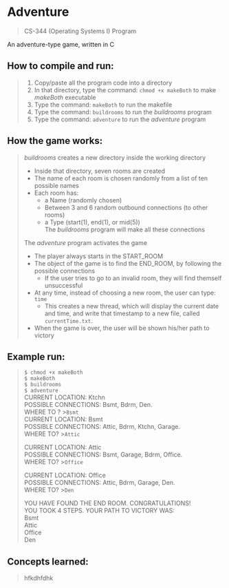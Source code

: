 # Adventure

> CS-344 (Operating Systems I) Program

An adventure-type game, written in C

## How to compile and run:
> 1. Copy/paste all the program code into a directory
> 2. In that directory, type the command: `chmod +x makeBoth` to make *makeBoth* executable
> 3. Type the command: `makeBoth` to run the makefile
> 4. Type the command: `buildrooms` to run the *buildrooms* program
> 5. Type the command: `adventure` to run the *adventure* program

## How the game works:
> *buildrooms* creates a new directory inside the working directory
> - Inside that directory, seven rooms are created
> - The name of each room is chosen randomly from a list of ten possible names
> - Each room has:  
>   - a Name (randomly chosen)  
>   - Between 3 and 6 random outbound connections (to other rooms)  
>   - a Type (start(1), end(1), or mid(5))  
> The *buildrooms* program will make all these connections
>
> The *adventure* program activates the game  
> - The player always starts in the START_ROOM  
> - The object of the game is to find the END_ROOM, by following the possible connections  
>   - If the user tries to go to an invalid room, they will find themself unsuccessful  
> - At any time, instead of choosing a new room, the user can type: `time`  
>   - This creates a new thread, which will display the current date and time, and write that timestamp to a new file, called `currentTime.txt`.  
> - When the game is over, the user will be shown his/her path to victory  

## Example run:
> `$ chmod +x makeBoth`  
> `$ makeBoth`  
> `$ buildrooms`  
> `$ adventure`  
> CURRENT LOCATION: Ktchn  
> POSSIBLE CONNECTIONS: Bsmt, Bdrm, Den.  
> WHERE TO ? \>`Bsmt`  
> CURRENT LOCATION: Bsmt  
> POSSIBLE CONNECTIONS: Attic, Bdrm, Ktchn, Garage.  
> WHERE TO? >`Attic`  
>  
> CURRENT LOCATION: Attic  
> POSSIBLE CONNECTIONS: Bsmt, Garage, Bdrm, Office.  
> WHERE TO? >`Office`  
>  
> CURRENT LOCATION: Office  
> POSSIBLE CONNECTIONS: Attic, Bdrm, Garage, Den.  
> WHERE TO? >`Den`  
>  
> YOU HAVE FOUND THE END ROOM. CONGRATULATIONS!  
> YOU TOOK 4 STEPS. YOUR PATH TO VICTORY WAS:  
> Bsmt  
> Attic  
> Office  
> Den  

## Concepts learned:
> hfkdhfdhk

